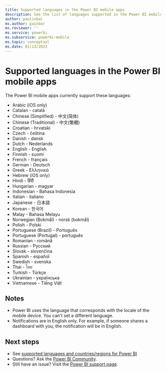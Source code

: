 ```yaml
---
title: Supported languages in the Power BI mobile apps
description: See the list of languages supported in the Power BI mobile apps.
author: paulinbar
ms.author: painbar
ms.reviewer: ''
ms.service: powerbi
ms.subservice: powerbi-mobile
ms.topic: conceptual
ms.date: 01/13/2023
---
```


# Supported languages in the Power BI mobile apps

The Power BI mobile apps currently support these languages:

- Arabic (iOS only)
- Catalan - català
- Chinese (Simplified) - 中文(简体)
- Chinese (Traditional) - 中文(繁體)
- Croatian - hrvatski
- Czech - čeština
- Danish - dansk
- Dutch - Nederlands
- English - English
- Finnish - suomi
- French - français
- German - Deutsch
- Greek - Ελληνικά
- Hebrew (iOS only)
- Hindi - हिंदी
- Hungarian - magyar
- Indonesian - Bahasa Indonesia
- Italian - italiano
- Japanese - 日本語
- Korean - 한국어
- Malay - Bahasa Melayu
- Norwegian (Bokmål) - norsk (bokmål)
- Polish - Polski
- Portuguese (Brazil) - Português
- Portuguese (Portugal) - português
- Romanian - română
- Russian - Русский
- Slovak - slovenčina
- Spanish - español
- Swedish - svenska
- Thai - ไทย
- Turkish - Türkçe
- Ukrainian - українська
- Vietnamese - Tiếng Việt

## Notes

- Power BI uses the language that corresponds with the locale of the mobile device. You can't set a different language.
- Notifications are in English only. For example, if someone shares a dashboard with you, the notification will be in English.

## Next steps

- See [supported languages and countries/regions for Power BI](../../fundamentals/supported-languages-countries-regions.md)
- Questions? Ask the [Power BI Community](https://community.powerbi.com/).
- Still have an issue? Visit the [Power BI support page](https://powerbi.microsoft.com/support/).

